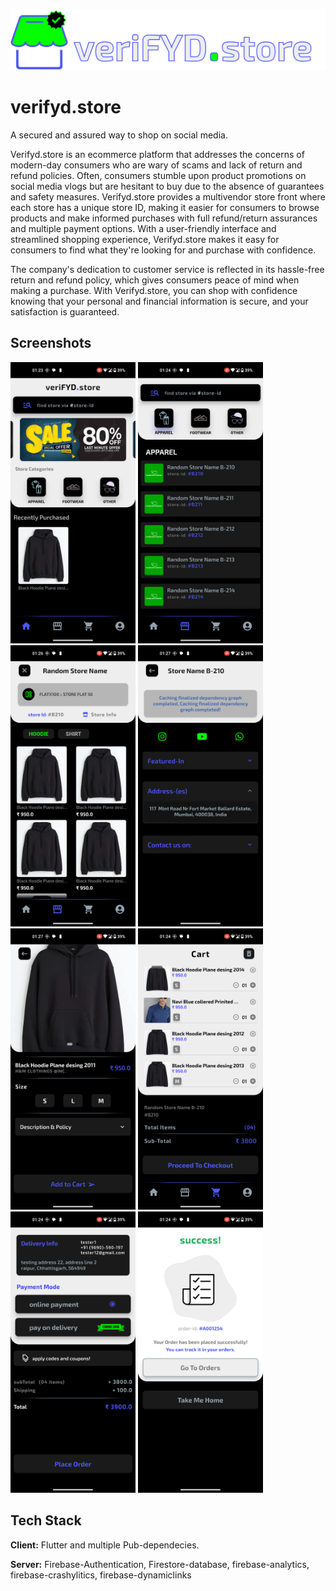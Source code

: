 
![Logo](https://github.com/fyd-tjm/VeriFYD.store/blob/master/assets/images/verify.store-logo.png)


# verifyd.store

A secured and assured way to shop on social media.

Verifyd.store is an ecommerce platform that addresses the concerns of modern-day consumers who are wary of scams and lack of return and refund policies. Often, consumers stumble upon product promotions on social media vlogs but are hesitant to buy due to the absence of guarantees and safety measures. Verifyd.store provides a multivendor store front where each store has a unique store ID, making it easier for consumers to browse products and make informed purchases with full refund/return assurances and multiple payment options. With a user-friendly interface and streamlined shopping experience, Verifyd.store makes it easy for consumers to find what they're looking for and purchase with confidence.

The company's dedication to customer service is reflected in its hassle-free return and refund policy, which gives consumers peace of mind when making a purchase. With Verifyd.store, you can shop with confidence knowing that your personal and financial information is secure, and your satisfaction is guaranteed. 
## Screenshots

<img src="https://github.com/fyd-tjm/VeriFYD.store/blob/master/screenshots/home.png" alt="Home" width="200" height="450"> <img src="https://github.com/fyd-tjm/VeriFYD.store/blob/master/screenshots/stores.png" alt="Stores" width="200" height="450">
<img src="https://github.com/fyd-tjm/VeriFYD.store/blob/master/screenshots/store.png" alt="Store-view" width="200" height="450">
<img src="https://github.com/fyd-tjm/VeriFYD.store/blob/master/screenshots/store-info.png" alt="Store-info" width="200" height="450">
<img src="https://github.com/fyd-tjm/VeriFYD.store/blob/master/screenshots/product.png" alt="Product-view" width="200" height="450">
<img src="https://github.com/fyd-tjm/VeriFYD.store/blob/master/screenshots/cart.png" alt="Cart-view" width="200" height="450">
<img src="https://github.com/fyd-tjm/VeriFYD.store/blob/master/screenshots/payment.png" alt="Checkout-view" width="200" height="450">
<img src="https://github.com/fyd-tjm/VeriFYD.store/blob/master/screenshots/confirmation.png" alt="Confirmation" width="200" height="450">




## Tech Stack

**Client:** Flutter and multiple Pub-dependecies.

**Server:** Firebase-Authentication, Firestore-database, firebase-analytics, firebase-crashylitics, firebase-dynamiclinks


